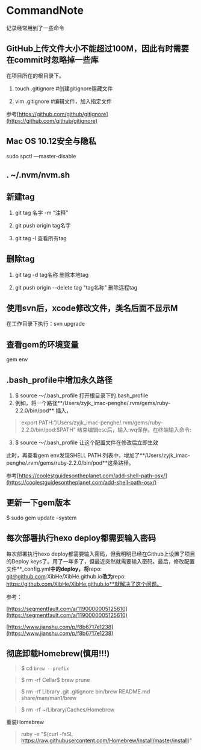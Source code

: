 # CommandNote
记录经常用到了一些命令

## GitHub上传文件大小不能超过100M，因此有时需要在commit时忽略掉一些库
在项目所在的根目录下。

1. touch  .gitignore     #创建gitignore隱藏文件  

2. vim    .gitignore     #编辑文件，加入指定文件

参考[https://github.com/github/gitignore](https://github.com/github/gitignore)

## Mac OS 10.12安全与隐私
sudo spctl —master-disable

## . ~/.nvm/nvm.sh

## 新建tag

1. git tag 名字 -m “注释”

2. git push origin tag名字

3. git tag -l  查看所有tag

## 删除tag

1. git tag -d tag名称   删除本地tag 

2. git push origin --delete tag "tag名称"  删除远程tag

## 使用svn后，xcode修改文件，类名后面不显示**M**
在工作目录下执行：svn upgrade

## 查看gem的环境变量
gem env

## .bash_profile中增加永久路径
1. $ source ～/.bash_profile 打开根目录下的.bash_profile
2. 例如，将一个路径**/Users/zyjk_imac-penghe/.rvm/gems/ruby-2.2.0/bin/pod** 插入，

> export PATH:”/Users/zyjk_imac-penghe/.rvm/gems/ruby-2.2.0/bin/pod:$PATH”
结束编辑esc后，输入:wq保存。在终端输入命令:

3. $ source ～/.bash_profile  让这个配置文件在修改后立即生效

此时，再查看gem env发现SHELL PATH:列表中，增加了**/Users/zyjk_imac-penghe/.rvm/gems/ruby-2.2.0/bin/pod**这条路径。

参考[https://coolestguidesontheplanet.com/add-shell-path-osx/](https://coolestguidesontheplanet.com/add-shell-path-osx/)

## 更新一下gem版本
$ sudo gem update –system

## 每次部署执行hexo deploy都需要输入密码

每次部署执行hexo deploy都需要输入密码，但我明明已经在Github上设置了项目的Deploy keys了。用了一年多了，但最近突然就需要输入密码。最后，修改配置文件**_config.yml**中的deploy，将**repo: git@github.com:XibHe/XibHe.github.io**改为**repo: https://github.com/XibHe/XibHe.github.io**就解决了这个问题。

参考：

[https://segmentfault.com/a/1190000005125610](https://segmentfault.com/a/1190000005125610)

[https://www.jianshu.com/p/f8b6717e1238](https://www.jianshu.com/p/f8b6717e1238)

## 彻底卸载Homebrew(慎用!!!)
 
> $ cd `brew --prefix`

> $ rm -rf Cellar$ brew prune

> $ rm -rf Library .git .gitignore bin/brew README.md share/man/man1/brew

> $ rm -rf ~/Library/Caches/Homebrew

重装Homebrew

> ruby -e "$(curl -fsSL https://raw.githubusercontent.com/Homebrew/install/master/install)"
